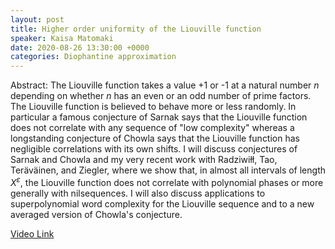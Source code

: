 ```yaml
---
layout: post
title: Higher order uniformity of the Liouville function
speaker: Kaisa Matomaki
date: 2020-08-26 13:30:00 +0000
categories: Diophantine approximation
---
```


Abstract: The Liouville function takes a value +1 or -1 at a natural number $n$ depending on whether $n$ has an even or an odd number of prime factors. The Liouville function is believed to behave more or less randomly. In particular a famous conjecture of Sarnak says that the Liouville function does not correlate with any sequence of "low complexity" whereas a longstanding conjecture of Chowla says that the Liouville function has negligible correlations with its own shifts.
I will discuss conjectures of Sarnak and Chowla and my very recent work with Radziwiłł, Tao, Teräväinen, and Ziegler, where we show that, in almost all intervals of length $X^\varepsilon$, the Liouville function does not correlate with polynomial phases or more generally with nilsequences. I will also discuss applications to superpolynomial word complexity for the Liouville sequence and to a new averaged version of Chowla's conjecture.

[Video Link](https://drive.google.com/file/d/11mdey659Duw63g86EqjV_p0hq8mfQIql/)